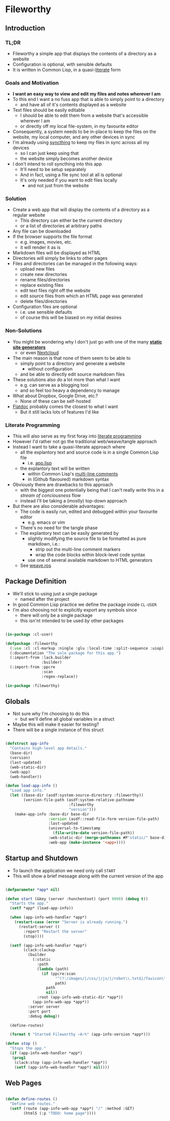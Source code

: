 # Fileworthy

## Introduction

### TL;DR

* Fileworthy a simple app that displays the contents of a directory as a website
* Configuration is optional, with sensible defaults
* It is written in Common Lisp, in a quasi-[literate](http://www.literateprogramming.com/knuthweb.pdf) form

### Goals and Motivation

* **I want an easy way to view and edit my files and notes wherever I am**
* To this end I want a no fuss app that is able to simply point to a directory
  * and have all of it's contents displayed as a website
* Text files should be easily editable
  * I should be able to edit them from a website that's accessible wherever I am
  * or directly off my local file-system, in my favourite editor
* Consequently, a system needs to be in-place to keep the files on the website, my local computer, and any other devices in sync
* I'm already using [syncthing](https://syncthing.net) to keep my files in sync across all my devices
  * so I can just keep using that
  * the website simply becomes another device
* I don't intend to roll syncthing into this app
  * It'll need to be setup separately
  * And in fact, using a file sync tool at all is optional
  * It's only needed if you want to edit files locally
    * and not just from the website

### Solution

* Create a web app that will display the contents of a directory as a regular website
  * This directory can either be the current directory
  * or a list of directories at arbitrary paths
* Any file can be downloaded
* If the browser supports the file format
  * e.g. images, movies, etc.
  * it will render it as is
* Markdown files will be displayed as HTML
* Directories will simply be links to other pages
* Files and directories can be managed in the following ways:
  * upload new files
  * create new directories
  * rename files/directories
  * replace existing files
  * edit text files right off the website
  * edit source files from which an HTML page was generated
  * delete files/directories
* Configuration files are optional
  * i.e. use sensible defaults
  * of course this will be biased on *my* initial desires

### Non-Solutions

* You might be wondering why I don't just go with one of the many **[static site generators](https://www.staticgen.com/)**
  * or even [Nextcloud](https://nextcloud.com/)
* The main reason is that none of them seem to be able to
  * simply point to a directory and generate a website
    * without configuration
  * and be able to directly edit source markdown files
* These solutions also do a lot more than what I want
  * e.g. can serve as a blogging tool
  * and so feel too heavy a dependency to manage
* What about Dropbox, Google Drive, etc.?
  * None of these can be self-hosted
* [Flatdoc](http://ricostacruz.com/flatdoc/) probably comes the closest to what I want
  * But it still lacks lots of features I'd like

### Literate Programming

* This will also serve as my first foray into [literate programming](http://www.literateprogramming.com/knuthweb.pdf)
* However I'd rather not go the traditional web/weave/tangle approach
* Instead I want to take a quasi-literate approach where
  * all the explantory text and source code is in a single Common Lisp file
    * i.e. [app.lisp](../app.lisp)
  * the explantory text will be written
    * within Common Lisp's [multi-line comments](http://clhs.lisp.se/Body/02_dhs.htm)
    * in (Github flavoured) markdown syntax
* Obviously there are drawbacks to this approach
  * with the biggest one potentially being that I can't really write this in
    a *stream of conciousness* flow
  * instead I'll be taking a (mostly) top-down approach
* But there are also considerable advantages:
  * The code is easily run, edited and debugged within your favourite editor
    * e.g. emacs or vim
  * There's no need for the tangle phase
  * The explantory text can be easily generated by
    * slightly modifying the source file to be formatted as pure markdown, i.e.:
      * strip out the multi-line comment markers
      * wrap the code blocks within block-level code syntax
    * use one of several available markdown to HTML generators
  * See [weave.ros](../weave.ros)

## Package Definition

* We'll stick to using just a single package
  * named after the project
* In good Common Lisp practice we define the package inside `CL-USER`
* I'm also choosing not to explicitly export any symbols since
  * there will only be a single package
  * this isn'nt intended to be used *by* other packages

```lisp

(in-package :cl-user)

(defpackage :fileworthy
  (:use :cl :cl-markup :ningle :glu :local-time :split-sequence :uiop)
  (:documentation "The sole package for this app.")
  (:import-from :lack.builder
                :builder)
  (:import-from :ppcre
                :scan
                :regex-replace))

(in-package :fileworthy)


```

## Globals

* Not sure why I'm choosing to do this
  * but we'll define all global variables in a struct
* Maybe this will make it easier for testing?
* There will be a single instance of this struct

```lisp

(defstruct app-info
  "Contains high-level app details."
  (base-dir)
  (version)
  (last-updated)
  (web-static-dir)
  (web-app)
  (web-handler))

(defun load-app-info ()
  "Load app info."
  (let ((base-dir (asdf:system-source-directory :fileworthy))
        (version-file-path (asdf:system-relative-pathname
                            :fileworthy
                            "version")))
    (make-app-info :base-dir base-dir 
                   :version (asdf::read-file-form version-file-path)
                   :last-updated
                   (universal-to-timestamp
                     (file-write-date version-file-path))
                   :web-static-dir (merge-pathnames #P"static/" base-dir)
                   :web-app (make-instance '<app>))))


```

## Startup and Shutdown

* To launch the application we need only call `START`
* This will show a brief message along with the current version of the app

```lisp

(defparameter *app* nil)

(defun start (&key (server :hunchentoot) (port 9090) (debug t))
  "Starts the app."
  (setf *app* (load-app-info))

  (when (app-info-web-handler *app*)
    (restart-case (error "Server is already running.")
      (restart-server ()
        :report "Restart the server"
        (stop))))

  (setf (app-info-web-handler *app*)
        (clack:clackup
          (builder
            (:static
              :path
              (lambda (path)
                (if (ppcre:scan
                      "^(?:/images/|/css/|/js/|/robot\\.txt$|/favicon\\.ico$)"
                      path)
                  path
                  nil))
              :root (app-info-web-static-dir *app*))
            (app-info-web-app *app*))
          :server server
          :port port
          :debug debug))

  (define-routes)

  (format t "Started Fileworthy ~A~%" (app-info-version *app*)))

(defun stop ()
  "Stops the app."
  (if (app-info-web-handler *app*)
   (prog1
    (clack:stop (app-info-web-handler *app*))
    (setf (app-info-web-handler *app*) nil))))


```

## Web Pages

```lisp

(defun define-routes ()
  "Define web routes."
  (setf (route (app-info-web-app *app*) "/" :method :GET)
        (html5 (:p "TODO: home page"))))

   

```
